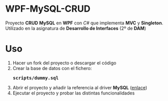 # WPF-MySQL-CRUD
Proyecto **CRUD** **MySQL** en **WPF** con *C#* que implementa **MVC** y **Singleton**. Utilizado en la asignatura de **Desarrollo de Interfaces** (2º de **DAM**)

# Uso
<ol>
  <li>Hacer un fork del proyecto o descargar el código</li>
  <li>Crear la base de datos con el fichero: <br><pre><b>scripts/dummy.sql</b></pre></li>
  <li>Abrir el proyecto y añadir la referencia al driver <b>MySQL</b> (<a href="https://www.mysql.com/products/connector/">enlace</a>)</li>
  <li>Ejecutar el proyecto y probar las distintas funcionalidades</li>
</ol>
